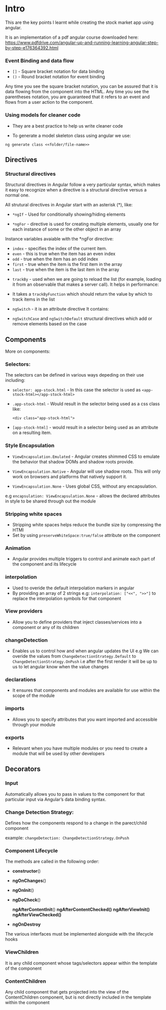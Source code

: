 # Intro

This are the key points I learnt while creating the stock market app using angular.

It is an implementation of a pdf angular course downloaded here: https://www.pdfdrive.com/angular-up-and-running-learning-angular-step-by-step-e176364392.html

### Event Binding and data flow

- `[]` - Square bracket notation for data binding
- `()` - Round bracket notation for event binding

Any time you see the square bracket notation, you can be
assured that it is data flowing from the component into the HTML. Any time you see
the parentheses notation, you are guaranteed that it refers to an event and flows from
a user action to the component.

### Using models for cleaner code

- They are a best practice to help us write cleaner code

- To generate a model skeleton class using angular we use:

`ng generate class <<folder/file-name>>`

## Directives

### Structural directives

Structural directives in Angular follow a very particular syntax, which makes it easy
to recognize when a directive is a structural directive versus a normal one.

All strutural
directives in Angular start with an asterisk (\*), like:

- `*ngIf` - Used for conditionally showing/hiding elements

- `*ngFor` - directive is used for creating multiple elements, usually one for each instance of
  some or the other object in an array

Instance variables avaiable with the \*ngFor directive:

- `index` - specifies the index of the current item.
- `even` - this is true when the item has an even index
- `odd` - true when the item has an odd index
- `first` - true when the item is the first item in the array
- `last` - true when the item is the last item in the array

* `trackBy` - used when we are going to reload the list (for example, loading it from an
  observable that makes a server call). It helps in
  performance:

- It takes a `trackByFunction` which should return the value by which to track items in the list

* `ngSwitch` - it is an attribute directive
  It contains:

- `ngSwitchCase` and `ngSwitchDefault` structural directives which add or remove elements based on the case

## Components

More on components:

### Selectors:

The selectors can be defined in various ways depeding on their use including:

- `selector: app-stock.html` - In this case the selector is used as `<app-stock-html></app-stock-html>`

- `.app-stock-html` - Would result in the selector being used as a css class like:

  `<div class="app-stock-html">`

- `[app-stock-html]` - would result in a selector being used as an attribute on a resulting item.

### Style Encapsulation

- `ViewEncapsulation.Emulated` - Angular creates shimmed CSS to emulate the behavior that shadow DOMs and shadow roots provide.
- `ViewEncapsulation.Native` - Angular will use shadow roots. This will only work on browsers and platforms that natively support it.

- `ViewEncapsulation.None` - Uses global CSS, without any encapsulation.

e.g `encapsulation: ViewEncapsulation.None` - allows the declared attributes in style to be shared through out the module

### Stripping white spaces

- Stripping white spaces helps reduce the bundle size by compressing the HTMl
- Set by using `preserveWhiteSpace:true/false` attribute on the component

### Animation

- Angular provides multiple triggers to control and animate each part of the component and its lifecycle

### interpolation

- Used to overide the default interpolation markers in angular
- By providing an array of 2 strings e.g:
  `interpolation: ["<<", ">>"]` to replace the interpolation symbols for that component

### View providers

- Allow you to define providers that inject classes/services into a
  component or any of its children

### changeDetection

- Enables us to control how and when angular updates the UI
  e.g We can overide the values from `ChangeDetectionStrategy.Default` to `ChangeDetectionStrategy.OnPush`
  i.e after the first render it will be up to us to let angular know when the value changes

### declarations

- It ensures that components and modules are available for use within the scope of the module

### imports

- Allows you to specify attributes that you want imported and accessible through your module

### exports

- Relevant when you have multiple modules or you need to create a module that will be used by other developers

## Decorators

### Input

Automatically allows you
to pass in values to the component for that particular input via Angular’s data binding syntax.

### Change Detection Strategy:

Defines how the components respond to a change in the parect/child component

example: `changeDetection: ChangeDetectionStrategy.OnPush`

### Component Lifecycle

The methods are called in the following order:

- **constructor**()
- **ngOnChanges**()
- **ngOnInit**()
- **ngDoCheck**()

  **ngAfterContentInit**()
  **ngAfterContentChecked()**
  **ngAfterViewInit()**
  **ngAfterViewChecked()**

- **ngOnDestroy**

The various interfaces must be implemented alongside with the lifecycle hooks

### ViewChildren

It is any child component whose tags/selectors appear within the template of the component

### ContentChildren

Any child component that gets projected into the view of the
ContentChildren
component, but is not directly included in the template within the component
